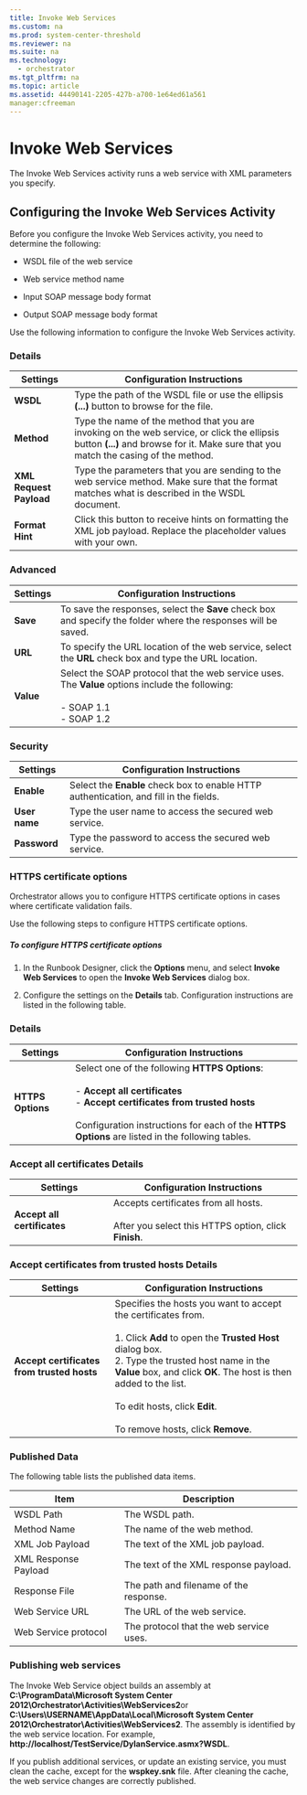 ```yaml
---
title: Invoke Web Services
ms.custom: na
ms.prod: system-center-threshold
ms.reviewer: na
ms.suite: na
ms.technology: 
  - orchestrator
ms.tgt_pltfrm: na
ms.topic: article
ms.assetid: 44490141-2205-427b-a700-1e64ed61a561
manager:cfreeman
---
```

# Invoke Web Services
The Invoke Web Services activity runs a web service with XML parameters you specify.  
  
## Configuring the Invoke Web Services Activity  
Before you configure the Invoke Web Services activity, you need to determine the following:  
  
-   WSDL file of the web service  
  
-   Web service method name  
  
-   Input SOAP message body format  
  
-   Output SOAP message body format  
  
Use the following information to configure the Invoke Web Services activity.  
  
### Details  
  
|Settings|Configuration Instructions|  
|------------|------------------------------|  
|**WSDL**|Type the path of the WSDL file or use the ellipsis **\(...\)** button to browse for the file.|  
|**Method**|Type the name of the method that you are invoking on the web service, or click the ellipsis button **\(...\)** and browse for it. Make sure that you match the casing of the method.|  
|**XML Request Payload**|Type the parameters that you are sending to the web service method. Make sure that the format matches what is described in the WSDL document.|  
|**Format Hint**|Click this button to receive hints on formatting the XML job payload. Replace the placeholder values with your own.|  
  
### Advanced  
  
|Settings|Configuration Instructions|  
|------------|------------------------------|  
|**Save**|To save the responses, select the **Save** check box and specify the folder where the responses will be saved.|  
|**URL**|To specify the URL location of the web service, select the **URL** check box and type the URL location.|  
|**Value**|Select the SOAP protocol that the web service uses. The **Value** options include the following:<br /><br />-   SOAP 1.1<br />-   SOAP 1.2|  
  
### Security  
  
|Settings|Configuration Instructions|  
|------------|------------------------------|  
|**Enable**|Select the **Enable** check box to enable HTTP authentication, and fill in the fields.|  
|**User name**|Type the user name to access the secured web service.|  
|**Password**|Type the password to access the secured web service.|  
  
### <a name="BKMK_HTTPS"></a>HTTPS certificate options  
Orchestrator allows you to configure HTTPS certificate options in cases where certificate validation fails.  
  
Use the following steps to configure HTTPS certificate options.  
  
##### To configure HTTPS certificate options  
  
1.  In the Runbook Designer, click the **Options** menu, and select **Invoke Web Services** to open the **Invoke Web Services** dialog box.  
  
2.  Configure the settings on the **Details** tab. Configuration instructions are listed in the following table.  
  
### Details  
  
|Settings|Configuration Instructions|  
|------------|------------------------------|  
|**HTTPS Options**|Select one of the following **HTTPS Options**:<br /><br />-   **Accept all certificates**<br />-   **Accept certificates from trusted hosts**<br /><br />Configuration instructions for each of the **HTTPS Options** are listed in the following tables.|  
  
### Accept all certificates Details  
  
|Settings|Configuration Instructions|  
|------------|------------------------------|  
|**Accept all certificates**|Accepts certificates from all hosts.<br /><br />After you select this HTTPS option, click **Finish**.|  
  
### Accept certificates from trusted hosts Details  
  
|Settings|Configuration Instructions|  
|------------|------------------------------|  
|**Accept certificates from trusted hosts**|Specifies the hosts you want to accept the certificates from.<br /><br />1.  Click **Add** to open the **Trusted Host** dialog box.<br />2.  Type the trusted host name in the **Value** box, and click **OK**. The host is then added to the list.<br /><br />To edit hosts, click **Edit**.<br /><br />To remove hosts, click **Remove**.|  
  
### Published Data  
The following table lists the published data items.  
  
|Item|Description|  
|--------|---------------|  
|WSDL Path|The WSDL path.|  
|Method Name|The name of the web method.|  
|XML Job Payload|The text of the XML job payload.|  
|XML Response Payload|The text of the XML response payload.|  
|Response File|The path and filename of the response.|  
|Web Service URL|The URL of the web service.|  
|Web Service protocol|The protocol that the web service uses.|  
  
### Publishing web services  
The Invoke Web Service object builds an assembly at **C:\\ProgramData\\Microsoft System Center 2012\\Orchestrator\\Activities\\WebServices2**or **C:\\Users\\USERNAME\\AppData\\Local\\Microsoft System Center 2012\\Orchestrator\\Activities\\WebServices2**.  The assembly is identified by the web service location. For example, **http:\/\/localhost\/TestService\/DylanService.asmx?WSDL**.  
  
If you publish additional services, or update an existing service, you must clean the cache, except for the **wspkey.snk** file. After cleaning the cache, the web service changes are correctly published.  
  
